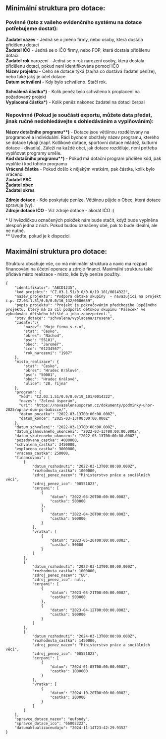 ## Minimální struktura pro dotace:

### Povinné (toto z vašeho evidenčního systému na dotace potřebujeme dostat):

**Žadatel název** - Jedná se o jméno firmy, nebo osoby, která dostala přidělenu dotaci  
**Žadatel IČO** - Jedná se o IČO firmy, nebo FOP, která dostala přidělenu dotaci  
**Žadatel rok** narození - Jedná se o rok narození osoby, která dostala přidělenu dotaci, pokud není identifikována pomocí IČO  
**Název projektu** - Čeho se dotace týká (za/na co dostává žadatel peníze), nebo také jaký je účel dotace  
**Datum schválení** - Kdy bylo schváleno. Stačí rok.  

**Schválená částka\*)** - Kolik peněz bylo schváleno k proplacení na požadovaný projekt  
**Vyplacená částka\*)** - Kolik peněz nakonec žadatel na dotaci čerpal  


### Nepovinné (Pokud je součástí exportu, můžete data předat, jinak ručně nedohledávejte s dohledáváním a vyplňováním):

**Název dotačního programu\**)** - Dotace jsou většinou rozdělovány na programové a individuální. Rádi bychom obdržely název programu, kterého se dotace týkají (např. Kotlíkové dotace, sportovní dotace mládež, kulturní dotace - divadla). Záleží na každé obci, jak dotace rozděluje, není potřeba vyplňovat programy uměle.  
**Kód dotačního programu\**)** - Pokud má dotační program přidělen kód, pak vyplňte i kód tohoto programu   
**Vrácená částka** - Pokud došlo k nějakým vratkám, pak částka, kolik bylo vráceno.  
**Žadatel PSČ**  
**Žadatel obec**  
**Žadatel okres**  

**Zdroje dotace** - Kdo poskytuje peníze. Většinou půjde o Obec, která dotace spravuje (vy).  
**Zdroje dotace IČO** - Viz zdroje dotace - akorát IČO :)  

\* U hvězdičkou označených položek nám bude stačit, když bude vyplněna alespoň jedna z nich. Pokud budou označeny obě, pak to bude ideální, ale ne nutné.  
\** Uveďte, pokud je k dispozici.



## Maximální struktura pro dotace: 

Struktura obsahuje vše, co má minimální struktura a navíc má rozpad financování na účetní operace a zdroje financí. Maximální struktura také přidává místo realizace - místo, kde byly peníze použity.


```
{
    "identifikator": "ABCD1235",
    "kod_projektu": "CZ.03.1.51/0.0/0.0/19_101/0014322",
    "nazev_projektu": "Podpora dětské skupiny  - navazující na projekt č.p. CZ.03.1.51/0.0/0.0/16_132/0006659",
    "popis_projektu": "Projekt je pokračováním předchozího úspěšného projektu, který má za cíl podpořit dětskou skupinu 'Paleček' ve vybudování dětského hřiště a jeho zabezpečení.",
    "stav_dotace": "schvalena/vyplacena/zrusena",
    "zadatel":{
        "nazev": "Moje firma s.r.o",
        "stat": "Česko",
        "okres": "Náchod",
        "psc": "55101",
        "obec": "Jaroměř",
        "ico": "01234567",
        "rok_narozeni": "1987"
    },
    "misto_realizace": {
        "stat": "Česko",
        "okres": "Hradec Králové",
        "psc": "50001",
        "obec": "Hradec Králové",
        "ulice": "28. října"
    },
    "program": {
      "kod": "CZ.03.1.51/0.0/0.0/19_101/0014322",
      "nazev": "Zelená úsporám",
      "uri": "https://novazelenausporam.cz/dokumenty/podminky-unor-2025/oprav-dum-po-babicce/",
      "datum_pocatku": "2022-03-13T00:00:00.000Z",
      "datum_konce": "2025-03-13T00:00:00.000Z"
    },
    "datum_schvaleni": "2022-03-13T00:00:00.000Z",
    "datum_planovaneho_ukonceni": "2022-03-13T00:00:00.000Z",
    "datum_skutecneho_ukonceni": "2022-03-13T00:00:00.000Z",
    "pozadovana_castka": 4000000,
    "schvalena_castka": 3450000,
    "vyplacena_castka": 3000000,
    "vracena_castka": 250000,
    "financovani": [
        {
            "datum_rozhodnuti": "2022-03-13T00:00:00.000Z",
            "rozhodnuta_castka": 1000000,
            "zdroj_penez_nazev": "Ministerstvo práce a sociálních věcí",
            "zdroj_penez_ico": "00551023",
            "cerpani": [
                {
                    "datum": "2022-03-20T00:00:00.000Z",
                    "castka": 500000
                },
                {
                    "datum": "2022-04-20T00:00:00.000Z",
                    "castka": 500000
                }
            ],
            "vratka": [
                {
                    "datum": "2023-05-20T00:00:00.000Z",
                    "castka": 50000
                }
            ]
        },
        {
            "datum_rozhodnuti": "2023-03-13T00:00:00.000Z",
            "rozhodnuta_castka": 1000000,
            "zdroj_penez_nazev": "EU",
            "zdroj_penez_ico": null,
            "cerpani": [
                {
                    "datum": "2023-03-21T00:00:00.000Z",
                    "castka": 500000
                },
                {
                    "datum": "2023-04-12T00:00:00.000Z",
                    "castka": 500000
                }
            ]
        },
        {
            "datum_rozhodnuti": "2024-03-13T00:00:00.000Z",
            "rozhodnuta_castka": 1450000,
            "zdroj_penez_nazev": "Ministerstvo práce a sociálních věcí",
            "zdroj_penez_ico": "00551023",
            "cerpani": [
                {
                    "datum": "2024-01-05T00:00:00.000Z",
                    "castka": 1000000
                }
            ],
            "vratka": [
                {
                    "datum": "2024-10-20T00:00:00.000Z",
                    "castka": 200000
                }
            ]
        }
    ],
    "spravce_dotace_nazev": "eufondy",
    "spravce_dotace_ico": "66002222",
    "datumaktualizaceudaju": "2024-11-14T23:42:29.935Z"
}
```
